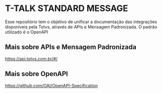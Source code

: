 # T-TALK STANDARD MESSAGE
Esse repositório tem o objetivo de unificar a documentação das integrações disponíveis pela Totvs, através de APIs e Mensagem Padronizada. O padrão utilizado é o OpenAPI

## Mais sobre APIs e Mensagem Padronizada
https://api.totvs.com.br/#/

## Mais sobre OpenAPI
https://github.com/OAI/OpenAPI-Specification
